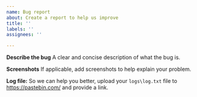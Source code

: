 ```yaml
---
name: Bug report
about: Create a report to help us improve
title: ''
labels: ''
assignees: ''

---
```


**Describe the bug**
A clear and concise description of what the bug is.

**Screenshots**
If applicable, add screenshots to help explain your problem.

**Log file:**
So we can help you better, upload your `logs\log.txt` file to https://pastebin.com/ and provide a link.
